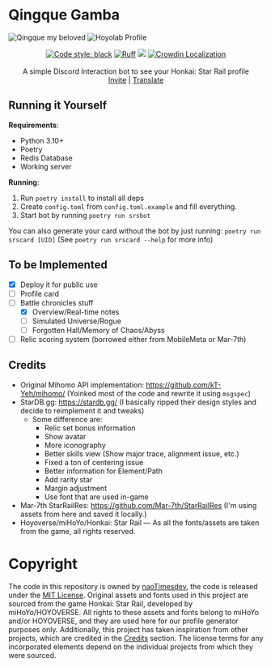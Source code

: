 # Qingque Gamba

![Qingque my beloved](https://p.ihateani.me/toufriwg.png "Qingque my Beloved")
![Hoyolab Profile](https://p.ihateani.me/gjkpnmps.png "Hoyolab Profile")

<div align="center">
<a href="https://github.com/psf/black" target="_blank"><img src="https://img.shields.io/badge/code%20style-black-000000.svg" alt="Code style: black"></a>&nbsp;<a href="https://github.com/astral-sh/ruff"><img src="https://img.shields.io/endpoint?url=https://raw.githubusercontent.com/charliermarsh/ruff/main/assets/badge/v2.json" alt="Ruff"></a>&nbsp;<a href="https://github.com/naoTimesdev/qingque-gamba/blob/master/LICENSE"><img src="https://img.shields.io/github/license/naoTimesdev/qingque-gamba"></a>&nbsp;<a href="https://crowdin.com/project/qingque-gamba" target="_blank"><img src="https://badges.crowdin.net/qingque-gamba/localized.svg" alt="Crowdin Localization" /></a>
<br/><br/>
A simple Discord Interaction bot to see your Honkai: Star Rail profile
</div>
<div align="center">
<a href="https://discord.com/api/oauth2/authorize?client_id=1146085026086264953&permissions=412317240384&scope=bot%20applications.commands">Invite</a> | <a href="https://crowdin.com/project/qingque-gamba">Translate</a>
</div>


## Running it Yourself

**Requirements**:
- Python 3.10+
- Poetry
- Redis Database
- Working server

**Running**:
1. Run `poetry install` to install all deps
2. Create `config.toml` from `config.toml.example` and fill everything.
3. Start bot by running `poetry run srsbot`

You can also generate your card without the bot by just running: `poetry run srscard [UID]` (See `poetry run srscard --help` for more info)

## To be Implemented
- [x] Deploy it for public use
- [ ] Profile card
- [ ] Battle chronicles stuff
  - [x] Overview/Real-time notes
  - [ ] Simulated Universe/Rogue
  - [ ] Forgotten Hall/Memory of Chaos/Abyss
- [ ] Relic scoring system (borrowed either from MobileMeta or Mar-7th)

## Credits
- Original Mihomo API implementation: https://github.com/kT-Yeh/mihomo/ (Yoinked most of the code and rewrite it using `msgspec`)
- StarDB.gg: https://stardb.gg/ (I basically ripped their design styles and decide to reimplement it and tweaks)
  - Some difference are:
    - Relic set bonus information
    - Show avatar
    - More iconography
    - Better skills view (Show major trace, alignment issue, etc.)
    - Fixed a ton of centering issue
    - Better information for Element/Path
    - Add rarity star
    - Margin adjustment
    - Use font that are used in-game
- Mar-7th StarRailRes: https://github.com/Mar-7th/StarRailRes (I'm using assets from here and saved it locally.)
- Hoyoverse/miHoYo/Honkai: Star Rail — As all the fonts/assets are taken from the game, all rights reserved.

# Copyright

The code in this repository is owned by [naoTimesdev](https://github.com/naoTimesdev), the code is released under the [MIT License](LICENSE). Original assets and fonts used in this project are sourced from the game Honkai: Star Rail, developed by miHoYo/HOYOVERSE. All rights to these assets and fonts belong to miHoYo and/or HOYOVERSE, and they are used here for our profile generator purposes only. Additionally, this project has taken inspiration from other projects, which are credited in the [Credits](#credits) section. The license terms for any incorporated elements depend on the individual projects from which they were sourced.
